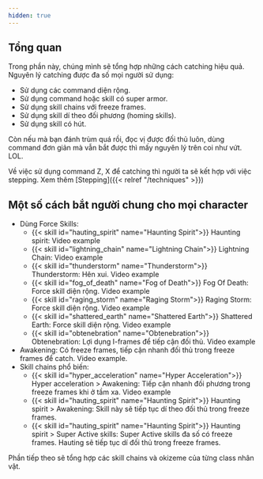 ```yaml
---
hidden: true
---
```


## Tổng quan
Trong phần này, chúng mình sẽ tổng hợp những cách catching hiệu quả. 
Nguyên lý catching được đa số mọi người sử dụng:
- Sử dụng các command diện rộng.
- Sử dụng command hoặc skill có super armor.
- Sử dụng skill chains với freeze frames.
- Sử dụng skill dí theo đối phương (homing skills).
- Sử dụng skill có hút.

Còn nếu mà bạn đánh trùm quá rồi, đọc vị được đối thủ luôn, dùng command đơn giản mà vẫn bắt được thì mấy nguyên lý trên coi như vứt. LOL.

Về việc sử dụng command Z, X để catching thì người ta sẽ kết hợp với việc stepping. Xem thêm [Stepping]({{< relref "/techniques" >}})

## Một số cách bắt người chung cho mọi character
- Dùng Force Skills:
  - {{< skill id="hauting_spirit" name="Haunting Spirit">}} Haunting spirit: Video example
  - {{< skill id="lightning_chain" name="Lightning Chain">}} Lightning Chain: Video example
  - {{< skill id="thunderstorm" name="Thunderstorm">}} Thunderstorm: Hên xui. Video example
  - {{< skill id="fog_of_death" name="Fog of Death">}} Fog Of Death: Force skill diện rộng. Video example
  - {{< skill id="raging_storm" name="Raging Storm">}} Raging Storm: Force skill diện rộng. Video example
  - {{< skill id="shattered_earth" name="Shattered Earth">}} Shattered Earth: Force skill diện rộng. Video example
  - {{< skill id="obtenebration" name="Obtenebration">}} Obtenebration: Lợi dụng I-frames để tiếp cận đối thủ. Video example
- Awakening: Có freeze frames, tiếp cận nhanh đối thủ trong freeze frames để catch. Video example.
- Skill chains phổ biến:
  - {{< skill id="hyper_acceleration" name="Hyper Acceleration">}} Hyper acceleration > Awakening: Tiếp cận nhanh đối phương trong freeze frames khi ở tầm xa. Video example
  - {{< skill id="hauting_spirit" name="Haunting Spirit">}} Haunting spirit > Awakening: Skill này sẽ tiếp tục dí theo đối thủ trong freeze frames.
  - {{< skill id="hauting_spirit" name="Haunting Spirit">}} Haunting spirit > Super Active skills: Super Active skills đa số có freeze frames. Hauting sẽ tiếp tục dí đối thủ trong freeze frames.

Phần tiếp theo sẽ tổng hợp các skill chains và okizeme của từng class nhân vật.